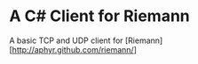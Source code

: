 A C# Client for Riemann
=======================

A basic TCP and UDP client for [Riemann][http://aphyr.github.com/riemann/]